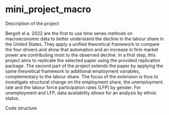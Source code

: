 # mini_project_macro

Description of the project

Bergolt el a. 2022 are the first to use time series methods on macroeconomic data to better understand the decline in the labour share in the United States. They apply a unified theoretical framework to compare the four drivers and show that automation and an increase in firm market power are contributing most to the observed decline. In a first step, this project aims to replicate the selected paper using the provided replication package. The second part of the project extends the paper by applying the same theoretical framework to additional employment variables, complementary to the labour share. The focus of the extension is thus to investigate structural change on the employment share, the unemployment rate and the labour force participation rates (LFP) by gender. For unemployment and LFP, data availability allows for an analysis by ethnic status. 

Code structure
